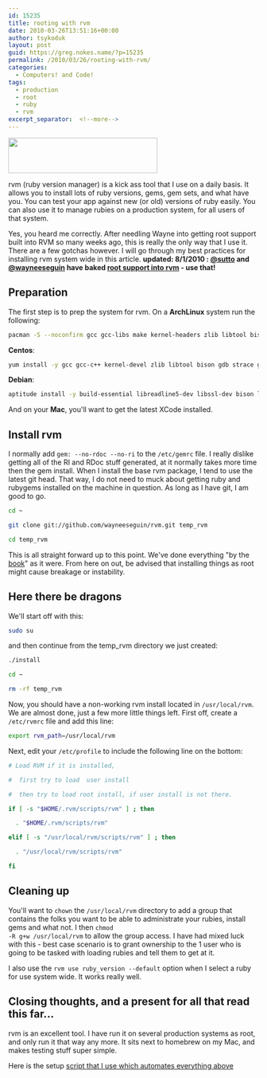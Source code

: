 ```yaml
---
id: 15235
title: rooting with rvm
date: 2010-03-26T13:51:16+00:00
author: tsykoduk
layout: post
guid: https://greg.nokes.name/?p=15235
permalink: /2010/03/26/rooting-with-rvm/
categories:
  - Computers! and Code!
tags:
  - production
  - root
  - ruby
  - rvm
excerpt_separator:  <!--more-->
---
```

<a href="https://greg.nokes.name/binaries/2010/03/GrowlHelperApp-1.jpg"><img class="alignleft size-medium wp-image-15236" title="GrowlHelperApp-1" src="https://greg.nokes.name/binaries/2010/03/GrowlHelperApp-1-300x71.jpg" alt="" width="300" height="71" /></a>

rvm (ruby version manager) is a kick ass tool that I use on a daily basis. It allows you to install lots of ruby versions, gems, gem sets, and what have you. You can test your app against new (or old) versions of ruby easily. You can also use it to manage rubies on a production system, for all users of that system.

<!--more-->

Yes, you heard me correctly. After needling Wayne into getting root support built into RVM so many weeks ago, this is really the only way that I use it. There are a few gotchas however. I will go through my best practices for installing rvm system wide in this article.
<strong>updated: 8/1/2010 : <a href="http://twitter.com/sutto">@sutto</a> and <a href="http://twitter.com/wayneeseguin">@wayneeseguin</a> have baked </strong><strong><a href="http://rvm.beginrescueend.com/deployment/system-wide/">root support into rvm</a> - use that!</strong>

<h2>Preparation</h2>

The first step is to prep the system for rvm.
On a <strong>ArchLinux</strong> system run the following:

```bash
pacman -S --noconfirm gcc gcc-libs make kernel-headers zlib libtool bison gdb strace gettext openssl git readline
```

<strong>Centos</strong>:

```bash
yum install -y gcc gcc-c++ kernel-devel zlib libtool bison gdb strace gettext git rpm-build redhat-rpm-config zlib-devel openssl openssl-devel git readline-devel
```

<strong>Debian</strong>:

```bash
aptitude install -y build-essential libreadline5-dev libssl-dev bison libz-dev zlib1g zlib1g-dev libxml2 libxml2-dev libxslt-dev libssl-dev openssl git readline-devel
```

And on your <strong>Mac</strong>, you'll want to get the latest XCode installed.

<h2>Install rvm</h2>

I normally add <code>gem: --no-rdoc --no-ri</code> to the <code>/etc/gemrc</code> file. I really dislike getting all of the RI and RDoc stuff generated, at it normally takes more time then the gem install.
When I install the base rvm package, I tend to use the latest git head. That way, I do not need to muck about getting ruby and rubygems installed on the machine in question. As long as I have git, I am good to go.

```bash
cd ~

git clone git://github.com/wayneeseguin/rvm.git temp_rvm

cd temp_rvm
```

This is all straight forward up to this point. We've done everything "by the <a href="http://rvm.beginrescueend.com/">book</a>" as it were. From here on out, be advised that installing things as root might cause breakage or instability.

<h2>Here there be dragons</h2>

We'll start off with this:

```bash
sudo su
```

and then continue from the temp_rvm directory we just created:

```bash
./install

cd ~

rm -rf temp_rvm
```

Now, you should have a non-working rvm install located in <code>/usr/local/rvm</code>. We are almost done, just a few more little things left.
First off, create a <code>/etc/rvmrc</code> file and add this line:

```bash
export rvm_path=/usr/local/rvm
```

Next, edit your <code>/etc/profile</code> to include the following line on the bottom:

```bash
# Load RVM if it is installed,

#  first try to load  user install

#  then try to load root install, if user install is not there.

if [ -s "$HOME/.rvm/scripts/rvm" ] ; then

  . "$HOME/.rvm/scripts/rvm"

elif [ -s "/usr/local/rvm/scripts/rvm" ] ; then

  . "/usr/local/rvm/scripts/rvm"

fi
```

<h2>Cleaning up</h2>

You'll want to <code>chown</code> the <code>/usr/local/rvm</code> directory to add a group that contains the folks you want to be able to administrate your rubies, install gems and what not. I then <code>chmod -R g+w /usr/local/rvm</code> to allow the group access. I have had mixed luck with this - best case scenario is to grant ownership to the 1 user who is going to be tasked with loading rubies and tell them to get at it.

I also use the <code>rvm use  ruby_version --default</code> option when I select a ruby for use system wide. It works really well.

<h2>Closing thoughts, and a present for all that read this far...</h2>

rvm is an excellent tool. I have run it on several production systems as root, and only run it that way any more. It sits next to homebrew on my Mac, and makes testing stuff super simple.

Here is the setup [script that I use which automates everything above](http://gist.github.com/418634.js?file=rvm_systemizer_setup)